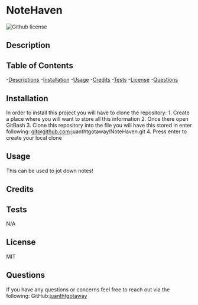 # NoteHaven

![Github license](https://shields.io/badge/license-MIT-orange)



## Description


## Table of Contents
-[Descriptions](#Descriptions)
-[Installation](#Installation)
-[Usage](#Usage)
-[Credits](#Credits)
-[Tests](#Tests)
-[License](#License)
-[Questions](##Questions)

## Installation
In order to install this project you will have to clone the repository: 
    1. Create a place where you will want to store all this information 
    2. Once there open GitBash
    3. Clone this repository into the file you will have this stored in
            enter following: git@github.com:juanthtgotaway/NoteHaven.git
    4. Press enter to create your local clone



## Usage
This can be used to jot down notes! 

## Credits


## Tests
N/A
## License
MIT

## Questions
If you have any questions or concerns feel free to reach out via the following:
GitHub:[juanthtgotaway](https://github.com/juanthtgotaway)